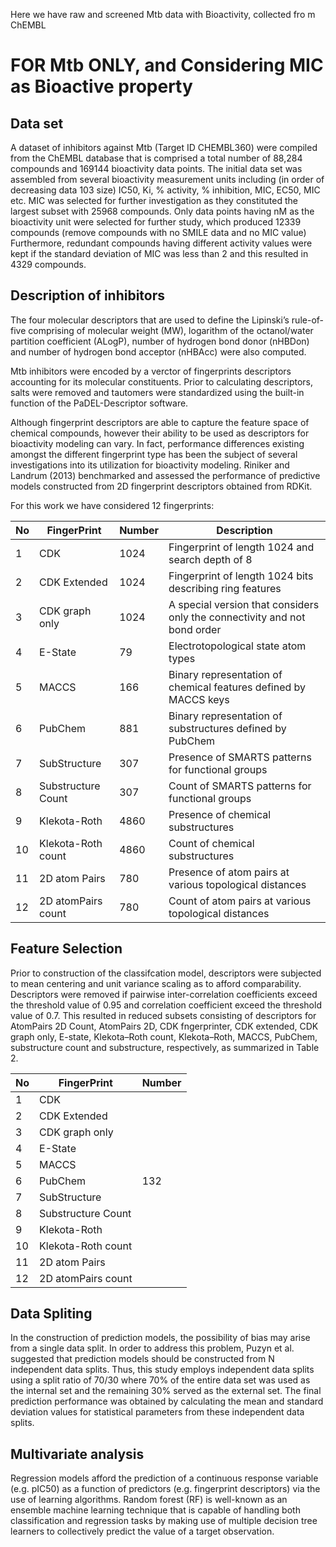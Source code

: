 Here we have raw and screened Mtb data with Bioactivity, collected fro m ChEMBL

# FOR Mtb ONLY, and Considering MIC as Bioactive property

## Data set
A dataset of inhibitors against Mtb (Target ID CHEMBL360) were compiled from the ChEMBL database that is comprised a total number of 88,284 compounds and 169144 bioactivity data points. The initial data set was assembled from several bioactivity measurement units including (in order of decreasing data
103 size) IC50, Ki, % activity, % inhibition, MIC, EC50, MIC etc. MIC was selected for further investigation as they constituted the largest subset with 25968 compounds. Only data points having nM as the bioactivity unit were selected for further study, which produced 12339 compounds (remove compounds with no SMILE data and no MIC value)
Furthermore, redundant compounds having different activity values were kept if the standard deviation of MIC was less than 2 and this resulted in 4329 compounds.

## Description of inhibitors 

The four molecular descriptors that are used to define the Lipinski’s rule-of-five comprising of molecular weight (MW), logarithm of the octanol/water partition coefficient (ALogP), number of hydrogen bond donor (nHBDon) and number of hydrogen bond acceptor (nHBAcc) were also computed.

Mtb inhibitors were encoded by a verctor of fingerprints descriptors accounting for its molecular constituents. Prior to calculating descriptors, salts were removed and tautomers were standardized using the built-in function of the PaDEL-Descriptor software.

Although fingerprint descriptors are able to capture the feature space of chemical compounds, however their ability to be used as descriptors for bioactivity modeling can vary. In fact, performance differences existing amongst the different fingerprint type has been the subject of several investigations into its utilization for bioactivity modeling. Riniker and Landrum (2013) benchmarked and assessed the performance of predictive models constructed from 2D fingerprint descriptors obtained from RDKit.

For this work we have considered 12 fingerprints:

|No             | FingerPrint                 | Number      | Description                                                                          | 
| ------------- | -------------               |-------------|--------------                                                                        |
|        1      |       CDK                   |  1024       |  Fingerprint of length 1024 and search depth of 8                                    |             
|        2      | CDK Extended                |  1024       |  Fingerprint of length 1024 bits describing ring features                            |
|        3      | CDK graph only              |  1024       |  A special version that considers only the connectivity and not bond order           |          
|        4      |  E-State                    |  79         |  Electrotopological state atom types                                                 |             
|        5      |  MACCS                      |  166        |  Binary representation of chemical features defined by MACCS keys                    |             
|        6      |   PubChem                   |  881        |  Binary representation of substructures defined by PubChem                           |             
|        7      |  SubStructure               |  307        |  Presence of SMARTS patterns for functional groups                                   |             
|        8      | Substructure Count          |  307        |  Count of SMARTS patterns for functional groups                                      |             
|        9      | Klekota-Roth                |  4860       |  Presence of chemical substructures                                                  |             
|        10     | Klekota-Roth count          |  4860       |  Count of chemical substructures                                                     |             
|        11     | 2D atom Pairs               |  780        |  Presence of atom pairs at various topological distances                             |             
|        12     |  2D atomPairs count         |  780        |  Count of atom pairs at various topological distances                                |     


## Feature Selection

Prior to construction of the classifcation model, descriptors were subjected to mean centering and unit variance scaling as
to afford comparability. Descriptors were removed if pairwise inter-correlation coefficients exceed the threshold value of 0.95
and correlation coefficient exceed the threshold value of 0.7. This resulted in reduced subsets consisting of descriptors for AtomPairs
2D Count, AtomPairs 2D, CDK fngerprinter, CDK extended, CDK graph only, E-state, Klekota–Roth count, Klekota–Roth, MACCS, PubChem, substructure count and substructure,
respectively, as summarized in Table 2.

|No             | FingerPrint                 | Number      |
| ------------- | -------------               |-------------|
|        1      |       CDK                   |             |             
|        2      | CDK Extended                |             |  
|        3      | CDK graph only              |             |          
|        4      |  E-State                    |             |              
|        5      |  MACCS                      |             |              
|        6      |   PubChem                   |  132        |               
|        7      |  SubStructure               |             |               
|        8      | Substructure Count          |             |             
|        9      | Klekota-Roth                |             |              
|        10     | Klekota-Roth count          |             |               
|        11     | 2D atom Pairs               |             |               
|        12     |  2D atomPairs count         |             |      

## Data Spliting
In the construction of prediction models, the possibility of bias may arise from a single data split. In order to address this problem, Puzyn et al. suggested that prediction models should be constructed from N independent data splits. Thus, this study employs independent data splits using a split ratio of 70/30
where 70% of the entire data set was used as the internal set and the remaining 30% served as the external set. The final prediction performance was obtained by calculating the mean and standard deviation values for statistical parameters from these independent data splits.

## Multivariate analysis
Regression models afford the prediction of a continuous response variable (e.g. pIC50) as a function of predictors (e.g. fingerprint descriptors) via the use of learning algorithms. Random forest (RF) is well-known as an ensemble machine learning technique that is capable of handling both classification and regression tasks by making use of multiple decision tree learners to collectively predict the value of a target observation.

